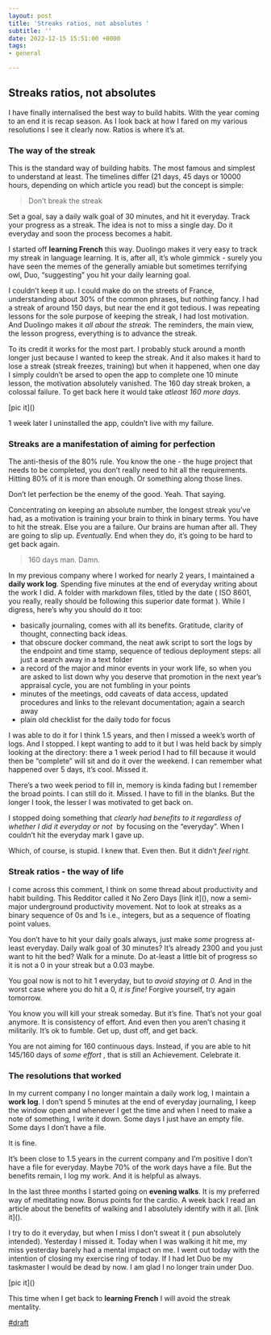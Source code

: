 ```yaml
---
layout: post
title: 'Streaks ratios, not absolutes '
subtitle: ''
date: 2022-12-15 15:51:00 +0000
tags:
- general

---
```

## Streaks ratios, not absolutes 

I have finally internalised the best way to build habits. With the year coming to an end it is recap season. As I look back at how I fared on my various resolutions I see it clearly now. Ratios is where it’s at. 

  

### The way of the streak

This is the standard way of building habits. The most famous and simplest to understand at least. The timelines differ (21 days, 45 days or 10000 hours, depending on which article you read) but the concept is simple:

  

> Don’t break the streak   

  

Set a goal, say a daily walk goal of 30 minutes, and hit it everyday. Track your progress as a streak. The idea is not to miss a single day. Do it everyday and soon the process becomes a habit. 

  

I started off **learning French** this way. Duolingo makes it very easy to track my streak in language learning. It is, after all, it’s whole gimmick - surely you have seen the memes of the generally amiable but sometimes terrifying owl, Duo, “suggesting” you hit your daily learning goal. 

  

I couldn’t keep it up. I could make do on the streets of France, understanding about 30% of the common phrases, but nothing fancy. I had a streak of around 150 days, but near the end it got tedious. I was repeating lessons for the sole purpose of keeping the streak, I had lost motivation. And Duolingo makes it _all about the streak._ The reminders, the main view, the lesson progress, everything is to advance the streak. 

  

To its credit it works for the most part. I probably stuck around a month longer just because I wanted to keep the streak. And it also makes it hard to lose a streak (streak freezes, training) but when it happened, when one day I simply couldn’t be arsed to open the app to complete one 10 minute lesson, the motivation absolutely vanished. The 160 day streak broken, a colossal failure. To get back here it would take _atleast 160 more days._ 

\[pic it\]()  

1 week later I uninstalled the app, couldn’t live with my failure. 

  

### Streaks are a manifestation of aiming for perfection 

  

The anti-thesis of the 80% rule. You know the one - the huge project that needs to be completed, you don’t really need to hit all the requirements. Hitting 80% of it is more than enough. Or something along those lines. 

  

Don’t let perfection be the enemy of the good. Yeah. That saying. 

  

Concentrating on keeping an absolute number, the longest streak you’ve had, as a motivation is training your brain to think in binary terms. You have to hit the streak. Else you are a failure. Our brains are human after all. They are going to slip up. _Eventually._ End when they do, it’s going to be hard to get back again. 

  

> 160 days man. Damn. 

  

  

In my previous company where I worked for nearly 2 years, I maintained a **daily work log**. Spending five minutes at the end of everyday writing about the work I did. A folder with markdown files, titled by the date ( ISO 8601, you really, really should be following this superior date format ). While I digress, here’s why you should do it too:

- basically journaling, comes with all its benefits. Gratitude, clarity of thought, connecting back ideas. 
- that obscure docker command, the neat awk script to sort the logs by the endpoint and time stamp, sequence of tedious deployment steps: all just a search away in a text folder 
- a record of the major and minor events in your work life, so when you are asked to list down why you deserve that promotion in the next year’s appraisal cycle, you are not fumbling in your points 
- minutes of the meetings, odd caveats of data access, updated procedures and links to the relevant documentation; again a search away 
- plain old checklist for the daily todo for focus 

  

I was able to do it for I think 1.5 years, and then I missed a week’s worth of logs. And I stopped. I kept wanting to add to it but I was held back by simply looking at the directory: there a 1 week period I had to fill because it would then be “complete” will sit and do it over the weekend. I can remember what happened over 5 days, it’s cool. Missed it. 

  

There’s a two week period to fill in, memory is kinda fading but I remember the broad points. I can still do it. Missed. I have to fill in the blanks. But the longer I took, the lesser I was motivated to get back on. 

  

I stopped doing something that _clearly had benefits to it regardless of whether I did it everyday or not_  by focusing on the “everyday”. When I couldn’t hit the everyday mark I gave up. 

  

Which, of course, is stupid. I knew that. Even then. But it didn’t _feel right._ 

### Streak ratios - the way of life

  

I come across this comment, I think on some thread about productivity and habit building. This Redditor called it No Zero Days \[link it\](), now a semi-major underground productivity movement. Not to look at streaks as a binary sequence of 0s and 1s i.e., integers, but as a sequence of floating point values. 

  

You don’t have to hit your daily goals always, just make _some_ progress at-least everyday. Daily walk goal of 30 minutes? It’s already 2300 and you just want to hit the bed? Walk for a minute. Do at-least a little bit of progress so it is not a 0 in your streak but a 0.03 maybe. 

  

You goal now is not to hit 1 everyday, but to _avoid staying at 0._ And in the worst case where you do hit a 0, _it is fine!_ Forgive yourself, try again tomorrow. 

  

You know you will kill your streak someday. But it’s fine. That’s not your goal anymore. It is consistency of effort. And even then you aren’t chasing it militarily. It’s ok to fumble. Get up, dust off, and get back. 

  

You are not aiming for 160 continuous days. Instead, if you are able to hit 145/160 days of _some effort_ , that is still an Achievement. Celebrate it. 

  

### The resolutions that worked

  

In my current company I no longer maintain a daily work log, I maintain a **work log**. I don’t spend 5 minutes at the end of everyday journaling, I keep the window open and whenever I get the time and when I need to make a note of something, I write it down. Some days I just have an empty file. Some days I don’t have a file. 

  

It is fine. 

  

It’s been close to 1.5 years in the current company and I’m positive I don’t have a file for everyday. Maybe 70% of the work days have a file. But the benefits remain, I log my work. And it is helpful as always. 

  

In the last three months I started going on **evening walks**. It is my preferred way of meditating now. Bonus points for the cardio. A week back I read an article about the benefits of walking and I absolutely identify with it all. \[link it\](). 

  

I try to do it everyday, but when I miss I don’t sweat it ( pun absolutely intended). Yesterday I missed it. Today when I was walking it hit me, my miss yesterday barely had a mental impact on me. I went out today with the intention of closing my exercise ring of today. If I had let Duo be my taskmaster I would be dead by now. I am glad I no longer train under Duo. 

  

\[pic it\]()  

  

This time when I get back to **learning French** I will avoid the streak mentality. 

  

[#draft](upnote://x-callback-url/tag/view?tag=draft "#draft")